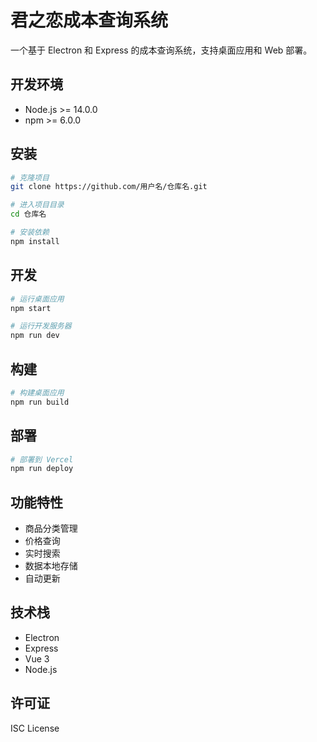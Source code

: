 # 君之恋成本查询系统

一个基于 Electron 和 Express 的成本查询系统，支持桌面应用和 Web 部署。

## 开发环境

- Node.js >= 14.0.0
- npm >= 6.0.0

## 安装

```bash
# 克隆项目
git clone https://github.com/用户名/仓库名.git

# 进入项目目录
cd 仓库名

# 安装依赖
npm install
```

## 开发

```bash
# 运行桌面应用
npm start

# 运行开发服务器
npm run dev
```

## 构建

```bash
# 构建桌面应用
npm run build
```

## 部署

```bash
# 部署到 Vercel
npm run deploy
```

## 功能特性

- 商品分类管理
- 价格查询
- 实时搜索
- 数据本地存储
- 自动更新

## 技术栈

- Electron
- Express
- Vue 3
- Node.js

## 许可证

ISC License
